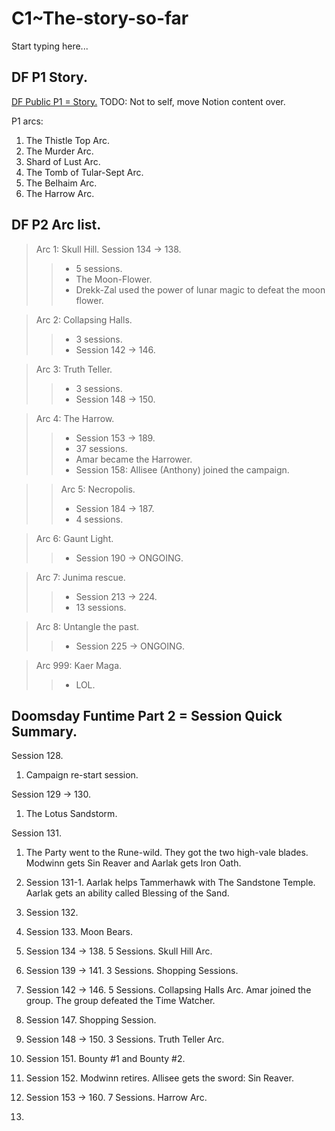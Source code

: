 # C1~The-story-so-far

Start typing here...

## DF P1 Story.
[DF Public P1 = Story.](https://www.notion.so/DF-Public-P1-Story-88d3805b1fbe4b9a8a2490e2e67b69d4?pvs=21)
TODO: Not to self, move Notion content over.

P1 arcs:
1. The Thistle Top Arc.
2. The Murder Arc.
3. Shard of Lust Arc.
4. The Tomb of Tular-Sept Arc.
5. The Belhaim Arc.
6. The Harrow Arc.

## DF P2 Arc list.

> Arc 1: Skull Hill. Session 134 -> 138.
>> - 5 sessions.
>> - The Moon-Flower.
>> - Drekk-Zal used the power of lunar magic to defeat the moon flower.

> Arc 2: Collapsing Halls.
>> - 3 sessions.
>> - Session 142 → 146.

> Arc 3: Truth Teller.
>> - 3 sessions.
>> - Session 148 → 150.

> Arc 4: The Harrow.
>> - Session 153 → 189.
>> - 37 sessions.
>> - Amar became the Harrower.
>> - Session 158: Allisee (Anthony) joined the campaign.

>> Arc 5: Necropolis.
>> - Session 184 → 187. 
>> - 4 sessions.

> Arc 6: Gaunt Light. 
>> - Session 190 -> ONGOING.

> Arc 7: Junima rescue. 
>> - Session 213 -> 224. 
>> - 13 sessions.

> Arc 8: Untangle the past.
>> - Session 225 -> ONGOING.

> Arc 999: Kaer Maga.
>> - LOL.

## Doomsday Funtime Part 2 = Session Quick Summary.

Session 128.
1. Campaign re-start session.

Session 129 → 130.
1. The Lotus Sandstorm.

Session 131.
1. The Party went to the Rune-wild. They got the two high-vale blades. Modwinn gets Sin Reaver and Aarlak gets Iron Oath.

2. Session 131-1. Aarlak helps Tammerhawk with The Sandstone Temple. Aarlak gets an ability called Blessing of the Sand.
3. Session 132.
4. Session 133. Moon Bears.
5. Session 134 → 138. 5 Sessions. Skull Hill Arc.
6. Session 139 → 141. 3 Sessions. Shopping Sessions.
7. Session 142 → 146. 5 Sessions. Collapsing Halls Arc. Amar joined the group. The group defeated the Time Watcher.
8. Session 147. Shopping Session.
9. Session 148 → 150. 3 Sessions. Truth Teller Arc.
10. Session 151. Bounty #1 and Bounty #2.
11. Session 152. Modwinn retires. Allisee gets the sword: Sin Reaver.
12. Session 153 → 160. 7 Sessions. Harrow Arc.
13. 
